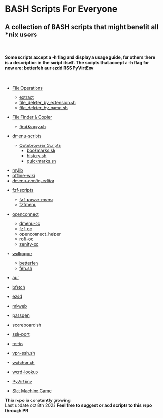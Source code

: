 # BASH Scripts For Everyone

## A collection of BASH scripts that might benefit all *nix users
<br>

#### Some scripts accept a -h flag and display a usage guide, for others there is a description in the script itself. The scripts that accept a -h flag for now are: betterfeh aur ezdd RSS PyVirtEnv
<br> 

* [File Operations](https://github.com/wolandark/BASH_Scripts_For_Everyone/tree/main/FILE_OPERATIONS) 
	- [extract](https://github.com/wolandark/BASH_Scripts_For_Everyone/blob/main/FILE_OPERATIONS/extract)
	- [file_deleter_by_extension.sh](https://github.com/wolandark/BASH_Scripts_For_Everyone/blob/main/FILE_OPERATIONS/file_deleter_by_extension.sh)
	- [file_deleter_by_name.sh](https://github.com/wolandark/BASH_Scripts_For_Everyone/blob/main/FILE_OPERATIONS/file_deleter_by_name.sh)

* [File Finder & Copier](https://github.com/wolandark/BASH_Scripts_For_Everyone/tree/main/FILE_OPERATIONS/File_Finder%26Copier)
	- [find&copy.sh](https://github.com/wolandark/BASH_Scripts_For_Everyone/blob/main/FILE_OPERATIONS/File_Finder%26Copier/find%26copy.sh)
* [dmenu-scripts](https://github.com/wolandark/BASH_Scripts_For_Everyone/tree/main/dmenu-scripts)
   * [Qutebrowser Scripts](https://github.com/wolandark/BASH_Scripts_For_Everyone/tree/main/dmenu-scripts/Qutebrowser%20Scripts)
      - [bookmarks.sh](https://github.com/wolandark/BASH_Scripts_For_Everyone/blob/main/dmenu-scripts/Qutebrowser%20Scripts/bookmarks.sh)
      - [history.sh](https://github.com/wolandark/BASH_Scripts_For_Everyone/blob/main/dmenu-scripts/Qutebrowser%20Scripts/history.sh)
      - [quickmarks.sh](https://github.com/wolandark/BASH_Scripts_For_Everyone/blob/main/dmenu-scripts/Qutebrowser%20Scripts/quickmarks.sh)
- [mylib](https://github.com/wolandark/BASH_Scripts_For_Everyone/blob/main/dmenu-scripts/mylib)
- [offline-wiki](https://github.com/wolandark/BASH_Scripts_For_Everyone/blob/main/dmenu-scripts/offline-wiki)
- [dmenu-config-editor](https://github.com/wolandark/BASH_Scripts_For_Everyone/blob/main/dmenu-scripts/dmenu-config-editor)

* [fzf-scripts](https://github.com/wolandark/BASH_Scripts_For_Everyone/tree/main/fzf-scripts)
	- [fzf-power-menu](https://github.com/wolandark/BASH_Scripts_For_Everyone/blob/main/fzf-scripts/fzf-power-menu)
	- [fzfmenu](https://github.com/wolandark/BASH_Scripts_For_Everyone/blob/main/fzf-scripts/fzfmenu)
* [openconnect](https://github.com/wolandark/BASH_Scripts_For_Everyone/tree/main/openconnect)
	- [dmenu-oc](https://github.com/wolandark/BASH_Scripts_For_Everyone/blob/main/openconnect/dmenu-oc)
	- [fzf-oc](https://github.com/wolandark/BASH_Scripts_For_Everyone/blob/main/openconnect/fzf-oc)
	- [openconnect_helper](https://github.com/wolandark/BASH_Scripts_For_Everyone/blob/main/openconnect/openconnect_helper)
	- [rofi-oc](https://github.com/wolandark/BASH_Scripts_For_Everyone/blob/main/openconnect/rofi-oc)
	- [zenity-oc](https://github.com/wolandark/BASH_Scripts_For_Everyone/blob/main/openconnect/zenity-oc)
* [wallpaper](https://github.com/wolandark/BASH_Scripts_For_Everyone/tree/main/wallpaper)
	- [betterfeh](https://github.com/wolandark/BASH_Scripts_For_Everyone/blob/main/wallpaper/betterfeh)
	- [feh.sh](https://github.com/wolandark/BASH_Scripts_For_Everyone/blob/main/wallpaper/feh.sh)

* [aur](https://github.com/wolandark/BASH_Scripts_For_Everyone/blob/main/aur)
* [bfetch](https://github.com/wolandark/BASH_Scripts_For_Everyone/blob/main/bfetch.sh)
* [ezdd](https://github.com/wolandark/BASH_Scripts_For_Everyone/blob/main/ezdd)
* [mkweb](https://github.com/wolandark/BASH_Scripts_For_Everyone/blob/main/mkweb)
* [passgen](https://github.com/wolandark/BASH_Scripts_For_Everyone/blob/main/passgen)
* [scoreboard.sh](https://github.com/wolandark/BASH_Scripts_For_Everyone/blob/main/scoreboard.sh)
* [ssh-port](https://github.com/wolandark/BASH_Scripts_For_Everyone/blob/main/ssh-port)
* [tetrio](https://github.com/wolandark/BASH_Scripts_For_Everyone/blob/main/tetrio)
* [vpn-ssh.sh](https://github.com/wolandark/BASH_Scripts_For_Everyone/blob/main/vpn-ssh.sh)
* [watcher.sh](https://github.com/wolandark/BASH_Scripts_For_Everyone/blob/main/watcher.sh)
* [word-lookup](https://github.com/wolandark/BASH_Scripts_For_Everyone/blob/main/word-lookup)
* [PyVirtEnv](https://github.com/wolandark/BASH_Scripts_For_Everyone/blob/main/PyVirtEnv)
* [Slot Machine Game](https://github.com/wolandark/BASH_Scripts_For_Everyone/blob/main/Slot-Machine)

**This repo is constantly growing**<br>
Last update oct 8th 2023
 **Feel free to suggest or add scripts to this repo through PR**

